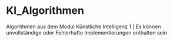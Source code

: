 # KI_Algorithmen
Algorithmen aus dem Modul Künstliche Intelligenz 1 | Es können unvollständige oder Fehlerhafte Implementierungen enthalten sein
